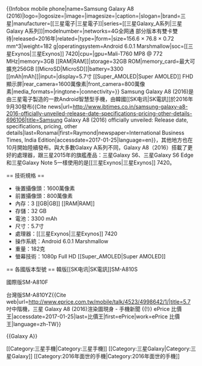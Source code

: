 {{Infobox mobile phone|name=Samsung Galaxy A8 (2016)|logo=|logosize=|image=|imagesize=|caption=|slogan=|brand=三星|manufacturer=[[三星電子|三星電子]]|series=[[三星Galaxy_A系列|三星Galaxy A系列]]|modelnumber=|networks=4G全网通 部分版本有雙卡雙待|released=2016年|related=|type=|form=|size=156.6 × 76.8 × 0.72 mm^3|weight=182 g|operatingsystem=Android 6.0.1 Marshmallow|soc=[[三星Exynos|三星Exynos]] 7420|cpu=|gpu=Mali-T760 MP8 @ 772 MHz|memory=3GB [[RAM|RAM]]|storage=32GB ROM|memory_card=最大可擴充256GB [[MicroSD|MicroSD]]|battery=3300 [[mAh|mAh]]|input=|display=5.7寸 [[Super_AMOLED|Super AMOLED]] FHD 顯示屏|rear_camera=1600萬像素|front_camera=800萬像素|media_formats=|ringtone=|connectivity=}}
Samsung Galaxy A8 (2016)是由三星電子製造的一款Android智慧型手機，由韓國[[SK电讯|SK電訊]]於2016年9月30發布<ref>{{Cite news|url=http://www.ibtimes.co.in/samsung-galaxy-a8-2016-officially-unveiled-release-date-specifications-pricing-other-details-696106|title=Samsung Galaxy A8 (2016) officially unveiled: Release date, specifications, pricing, other details|last=Ronamai|first=Raymond|newspaper=International Business Times, India Edition|accessdate=2017-01-25|language=en}}</ref>，其他地方也在10月開始陸續發布。與大多數Galaxy A系列不同，Galaxy A8（2016）搭載了更好的處理器，跟三星2015年的旗艦產品：三星Galaxy S6、三星Galaxy S6 Edge和三星Galaxy Note 5一樣使用的是[[三星Exynos|三星Exynos]] 7420。

== 技術規格 ==
* 後置攝像頭：1600萬像素
* 前置攝像頭：800萬像素
* 內存：3 [[GB|GB]] [[RAM|RAM]]
* 存儲：32 GB
* 電池：3300 mAh
* 尺寸：5.7寸
* 處理器：[[三星Exynos|三星Exynos]] 7420
* 操作系統：Android 6.0.1 Marshmallow
* 重量：182克
* 螢幕技術：1080p Full HD [[Super_AMOLED|Super AMOLED]]

== 各國版本型號 ==
韓版[[SK电讯|SK電訊]]SM-A810S

國際版SM-A810F

台灣版SM-A810YZ<ref>{{Cite web|url=http://www.eprice.com.tw/mobile/talk/4523/4998642/1/|title=5.7 吋中階機，三星 Galaxy A8 (2016)渲染圖現身 - 手機新聞 {{!}} ePrice 比價王|accessdate=2017-01-25|last=比價王|first=ePrice|work=ePrice 比價王|language=zh-TW}}</ref>

<references />{{Galaxy A}}

[[Category:三星手機|Category:三星手機]]
[[Category:三星Galaxy|Category:三星Galaxy]]
[[Category:2016年面世的手機|Category:2016年面世的手機]]